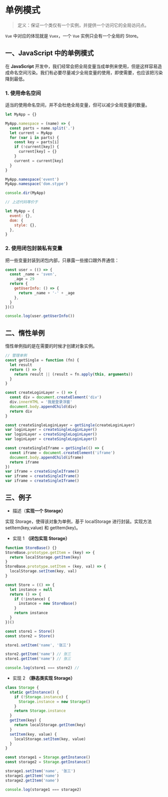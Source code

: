 # 单例模式

> 定义：保证一个类仅有一个实例，并提供一个访问它的全局访问点。

`Vue` 中对应的体现就是 `Vuex`，一个 `Vue` 实例只会有一个全局的 Store。

## 一、JavaScript 中的单例模式

在 **JavaScript** 开发中，我们经常会把全局变量当成单例来使用，但是这样容易造成命名空间污染。我们有必要尽量减少全局变量的使用，即使需要，也应该把污染降到最低。

### 1. 使用命名空间

适当的使用命名空间，并不会杜绝全局变量，但可以减少全局变量的数量。

```javascript
let MyApp = {}

MyApp.namespace = (name) => {
  const parts = name.split('.')
  let current = MyApp
  for (var i in parts) {
    const key = parts[i]
    if (!current[key]) {
      current[key] = {}
    }
    current = current[key]
  }
}

MyApp.namespace('event')
MyApp.namespace('dom.stype')

console.dir(MyApp)

// 上述代码等价于

let MyApp = {
  event: {},
  dom: {
    style: {},
  },
}
```

### 2. 使用闭包封装私有变量

把一些变量封装到闭包内部，只暴露一些接口跟外界通信：

```javascript
const user = (() => {
  const _name = 'sven',
    _age = 29
  return {
    getUserInfo: () => {
      return _name + '-' + _age
    },
  }
})()

console.log(user.getUserInfo())
```

## 二、惰性单例

惰性单例指的是在需要的时候才创建对象实例。

```javascript
// 管理单例
const getSingle = function (fn) {
  let result
  return () => {
    return result || (result = fn.apply(this, arguments))
  }
}

const createLoginLayer = () => {
  const div = document.createElement('div')
  div.innerHTML = '我是登录浮窗'
  document.body.appendChild(div)
  return div
}

const createSingleLoginLayer = getSingle(createLoginLayer)
var loginLayer = createSingleLoginLayer()
var loginLayer = createSingleLoginLayer()
var loginLayer = createSingleLoginLayer()

const createSingleIframe = getSingle(() => {
  const iframe = document.createElement('iframe')
  document.body.appendChild(iframe)
  return iframe
})
var iframe = createSingleIframe()
var iframe = createSingleIframe()
var iframe = createSingleIframe()
```

## 三、例子

- 描述（**实现一个 Storage）**

实现 Storage，使得该对象为单例，基于 localStorage 进行封装。实现方法 setItem(key,value) 和 getItem(key)。

- 实现 1 **（闭包实现 Storage）**

```javascript
function StoreBase() {}
StoreBase.prototype.getItem = (key) => {
  return localStorage.getItem(key)
}
StoreBase.prototype.setItem = (key, val) => {
  localStorage.setItem(key, val)
}

const Store = (() => {
  let instance = null
  return () => {
    if (!instance) {
      instance = new StoreBase()
    }
    return instance
  }
})()

const store1 = Store()
const store2 = Store()

store1.setItem('name', '张三')

store2.getItem('name') // 张三
store1.getItem('name') // 张三

console.log(store1 === store2) //
```

- 实现 2 **（静态类实现 Storage）**

```javascript
class Storage {
  static getInstance() {
    if (!Storage.instance) {
      Storage.instance = new Storage()
    }
    return Storage.instance
  }
  getItem(key) {
    return localStorage.getItem(key)
  }
  setItem(key, value) {
    localStorage.setItem(key, value)
  }
}

const storage1 = Storage.getInstance()
const storage2 = Storage.getInstance()

storage1.setItem('name', '张三')
storage1.getItem('name')
storage2.getItem('name')

console.log(storage1 === storage2)
```
